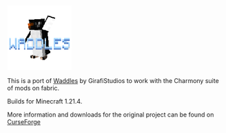 ![](https://raw.githubusercontent.com/GirafiStudios/Waddles/refs/heads/master/common/src/main/resources/assets/waddles/logo.png)

This is a port of [Waddles](https://github.com/GirafiStudios/Waddles) by GirafiStudios to work with the Charmony suite of mods on fabric.

Builds for Minecraft 1.21.4.

More information and downloads for the original project can be found on [CurseForge](https://minecraft.curseforge.com/projects/waddles)